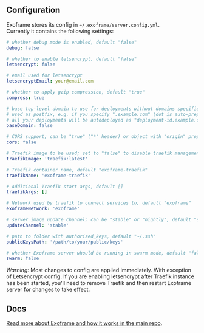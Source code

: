 
## Configuration

Exoframe stores its config in `~/.exoframe/server.config.yml`.  
Currently it contains the following settings:

```yaml
# whether debug mode is enabled, default "false"
debug: false

# whether to enable letsencrypt, default "false"
letsencrypt: false

# email used for letsencrypt
letsencryptEmail: your@email.com

# whether to apply gzip compression, default "true"
compress: true

# base top-level domain to use for deployments without domains specified, default "false"
# used as postfix, e.g. if you specify ".example.com" (dot is auto-prepended if not present)
# all your deployments will be autodeployed as "deployment-id.example.com"
baseDomain: false

# CORS support; can be "true" ("*" header) or object with "origin" property, default "false"
cors: false

# Traefik image to be used; set to "false" to disable traefik management, default "traefik:latest"
traefikImage: 'traefik:latest'

# Traefik container name, default "exoframe-traefik"
traefikName: 'exoframe-traefik'

# Additional Traefik start args, default []
traefikArgs: []

# Network used by traefik to connect services to, default "exoframe"
exoframeNetwork: 'exoframe'

# server image update channel; can be "stable" or "nightly", default "stable"
updateChannel: 'stable'

# path to folder with authorized_keys, default "~/.ssh"
publicKeysPath: '/path/to/your/public/keys'

# whether Exoframe server whould be running in swarm mode, default "false"
swarm: false
```

_Warning:_ Most changes to config are applied immediately. With exception of Letsencrypt config. If you are enabling letsencrypt after Traefik instance has been started, you'll need to remove Traefik and then restart Exoframe server for changes to take effect.

## Docs

[Read more about Exoframe and how it works in the main repo](https://github.com/exoframejs/exoframe).
